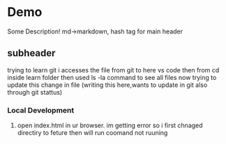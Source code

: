# Demo
Some Description!
md->markdown,
hash tag for main header


## subheader
trying to learn git i accesses the file from git to here vs code then from cd inside learn folder then used ls -la command to see all files now trying to update this change in file (writing this here,wants to update in git also through git stattus)

### Local Development

1. open index.html in ur browser. im getting error so i first chnaged directiry to feture then will run coomand not ruuning